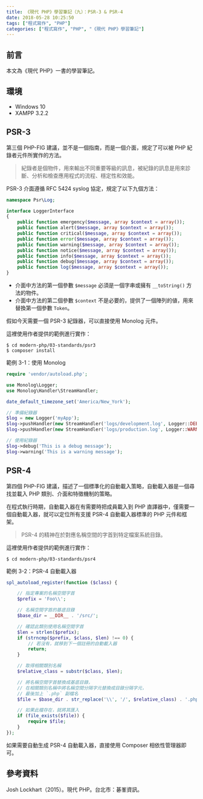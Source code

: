```yaml
---
title: 《現代 PHP》學習筆記（九）：PSR-3 & PSR-4
date: 2018-05-28 10:25:50
tags: ["程式寫作", "PHP"]
categories: ["程式寫作", "PHP", "《現代 PHP》學習筆記"]
---
```


## 前言
本文為《現代 PHP》一書的學習筆記。

## 環境
- Windows 10
- XAMPP 3.2.2

## PSR-3
第三個 PHP-FIG 建議，並不是一個指南，而是一個介面，規定了可以被 PHP 紀錄者元件所實作的方法。

> 紀錄者是個物件，用來輸出不同重要等級的訊息，被紀錄的訊息是用來診斷、分析和檢查應用程式的流程、穩定性和效能。

PSR-3 介面遵循 RFC 5424 syslog 協定，規定了以下九個方法：
```PHP
namespace Psr\Log;

interface LoggerInterface
{
    public function emergency($message, array $context = array());
    public function alert($message, array $context = array());
    public function critical($message, array $context = array());
    public function error($message, array $context = array());
    public function warning($message, array $context = array());
    public function notice($message, array $context = array());
    public function info($message, array $context = array());
    public function debug($message, array $context = array());
    public function log($message, array $context = array());
}
```
- 介面中方法的第一個參數 `$message` 必須是一個字串或擁有 `__toString()` 方法的物件。
- 介面中方法的第二個參數 `$context` 不是必要的，提供了一個陣列的値，用來替換第一個參數 `Token`。

假如今天需要一個 PSR-3 紀錄器，可以直接使用 Monolog 元件。

這裡使用作者提供的範例進行實作：
```
$ cd modern-php/03-standards/psr3
$ composer install
```
範例 3-1：使用 Monolog
```PHP
require 'vendor/autoload.php';

use Monolog\Logger;
use Monolog\Handler\StreamHandler;

date_default_timezone_set('America/New_York');

// 準備紀錄器
$log = new Logger('myApp');
$log->pushHandler(new StreamHandler('logs/development.log', Logger::DEBUG));
$log->pushHandler(new StreamHandler('logs/production.log', Logger::WARNING));

// 使用紀錄器
$log->debug('This is a debug message');
$log->warning('This is a warning message');
```

## PSR-4
第四個 PHP-FIG 建議，描述了一個標準化的自動載入策略，自動載入器是一個尋找並載入 PHP 類別、介面和特徵機制的策略。

在程式執行時期，自動載入器在有需要時把成員載入到 PHP 直譯器中，僅需要一個自動載入器，就可以定位所有支援 PSR-4 自動載入器標準的 PHP 元件和框架。

> PSR-4 的精神在於對應名稱空間的字首到特定檔案系統目錄。

這裡使用作者提供的範例進行實作：
```
$ cd modern-php/03-standards/psr4
```
範例 3-2：PSR-4 自動載入器
```PHP
spl_autoload_register(function ($class) {

    // 指定專案的名稱空間字首
    $prefix = 'Foo\\';

    // 名稱空間字首的基底目錄
    $base_dir = __DIR__ . '/src/';

    // 確認此類別使用名稱空間字首
    $len = strlen($prefix);
    if (strncmp($prefix, $class, $len) !== 0) {
        // 若沒有，就移到下一個註冊的自動載入器
        return;
    }

    // 取得相關類別名稱
    $relative_class = substr($class, $len);

    // 將名稱空間字首替換成基底目錄，
    // 在相關類別名稱中將名稱空間分隔字元替換成目錄分隔字元，
    // 最後加上 `.php` 副檔名
    $file = $base_dir . str_replace('\\', '/', $relative_class) . '.php';

    // 如果此檔存在，就將其匯入
    if (file_exists($file)) {
        require $file;
    }
});
```
如果需要自動生成 PSR-4 自動載入器，直接使用 Composer 相依性管理器即可。


## 參考資料
Josh Lockhart（2015）。現代 PHP。台北市：碁峯資訊。